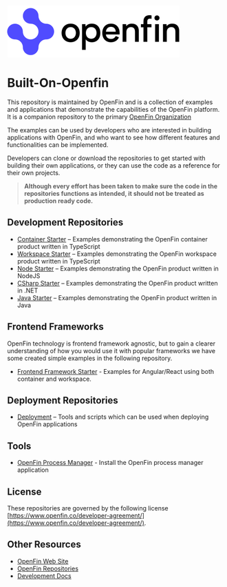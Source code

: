 <picture>
  <source media="(prefers-color-scheme: dark)" srcset="https://github.com/built-on-openfin/.github/blob/main/profile/openfin-dark.svg?raw=true">
  <source media="(prefers-color-scheme: light)" srcset="https://github.com/built-on-openfin/.github/blob/main/profile/openfin-light.svg?raw=true">
  <img alt="OpenFin" src="https://github.com/built-on-openfin/.github/blob/main/profile/openfin-light.svg?raw=true">
</picture>

# Built-On-Openfin

This repository is maintained by OpenFin and is a collection of examples and applications that demonstrate the capabilities of the OpenFin platform. It is a companion repository to the primary [OpenFin Organization](https://github.com/openfin)

The examples can be used by developers who are interested in building applications with OpenFin, and who want to see how different features and functionalities can be implemented.

Developers can clone or download the repositories to get started with building their own applications, or they can use the code as a reference for their own projects.

> **Although every effort has been taken to make sure the code in the repositories functions as intended, it should not be treated as production ready code.**

## Development Repositories

- [Container Starter](https://github.com/built-on-openfin/container-starter) – Examples demonstrating the OpenFin container product written in TypeScript
- [Workspace Starter](https://github.com/built-on-openfin/workspace-starter) – Examples demonstrating the OpenFin workspace product written in TypeScript
- [Node Starter](https://github.com/built-on-openfin/node-starter) – Examples demonstrating the OpenFin product written in NodeJS
- [CSharp Starter](https://github.com/built-on-openfin/csharp-starter) – Examples demonstrating the OpenFin product written in .NET
- [Java Starter](https://github.com/built-on-openfin/java-starter) – Examples demonstrating the OpenFin product written in Java

## Frontend Frameworks

OpenFin technology is frontend framework agnostic, but to gain a clearer understanding of how you would use it with popular frameworks we have some created simple examples in the following repository.
- [Frontend Framework Starter](https://github.com/built-on-openfin/frontend-framework-starter) - Examples for Angular/React using both container and workspace.

## Deployment Repositories

- [Deployment](https://github.com/built-on-openfin/deployment) – Tools and scripts which can be used when deploying OpenFin applications

## Tools

- [OpenFin Process Manager](https://start.openfin.co/pm) - Install the OpenFin process manager application

## License

These repositories are governed by the following license [https://www.openfin.co/developer-agreement/](https://www.openfin.co/developer-agreement/).

## Other Resources

- [OpenFin Web Site](https://www.openfin.co)
- [OpenFin Repositories](https://github.com/openfin)
- [Development Docs](https://developers.openfin.co/)
